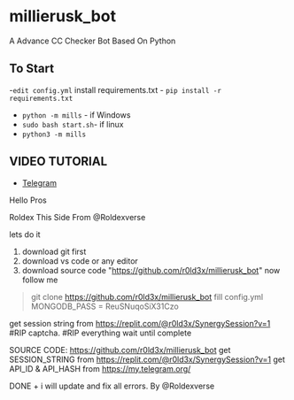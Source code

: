 # millierusk_bot
A Advance CC Checker Bot Based On Python

## To Start
-`edit config.yml`
install requirements.txt - `pip install -r requirements.txt`
- `python -m mills` - if Windows
- `sudo bash start.sh`- if linux
- `python3 -m mills`

## VIDEO TUTORIAL
 - [Telegram](https://t.me/RoldexVerse/33307)

Hello Pros

Roldex This Side From @Roldexverse

lets do it

1. download git first
2. download vs code or any editor
3. download source code "https://github.com/r0ld3x/millierusk_bot"
 now follow me

> git clone https://github.com/r0ld3x/millierusk_bot
 fill config.yml
MONGODB_PASS = ReuSNuqoSiX31Czo

get session string from https://replit.com/@r0ld3x/SynergySession?v=1
#RIP captcha.
#RIP everything
wait until complete



SOURCE CODE:  https://github.com/r0ld3x/millierusk_bot
get  SESSION_STRING from https://replit.com/@r0ld3x/SynergySession?v=1
get API_ID & API_HASH from https://my.telegram.org/

DONE + i will update and fix all errors.
By @Roldexverse

